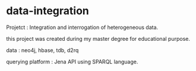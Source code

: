 data-integration
================

Projetct : Integration and interrogation of heterogeneous data.

this project was created during my master degree for educational purpose.

data : neo4j, hbase, tdb, d2rq

querying platform : Jena API using SPARQL language.
